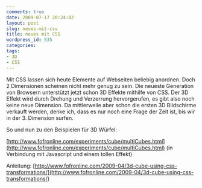 ```yaml
---
comments: true
date: 2009-07-17 20:24:02
layout: post
slug: neues-mit-css
title: neues mit CSS
wordpress_id: 535
categories:
tags:
- 3D
- CSS
---
```


Mit CSS lassen sich heute Elemente auf Webseiten beliebig anordnen. Doch 2 Dimensionen scheinen nicht mehr genug zu sein. Die neueste Generation von Browsern unterstützt jetzt schon 3D Effekte mithilfe von CSS. Der 3D Effekt wird durch Drehung und Verzerrung hervorgerufen, es gibt also noch keine neue Dimension. Da mittlerweile aber schon die ersten 3D Bildschirme verkauft werden, denke ich, dass es nur noch eine Frage der Zeit ist, bis wir in der 3. Dimension surfen.

So und nun zu den Beispielen für 3D Würfel:

[http://www.fofronline.com/experiments/cube/multiCubes.html](http://www.fofronline.com/experiments/cube/multiCubes.html) (in Verbindung mit Javascript und einem tollen Effekt)

Anleitung: [http://www.fofronline.com/2009-04/3d-cube-using-css-transformations/](http://www.fofronline.com/2009-04/3d-cube-using-css-transformations/)
